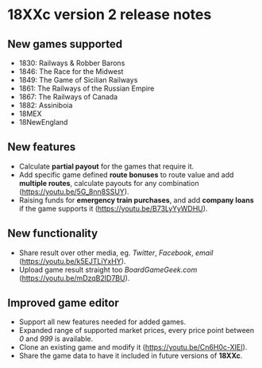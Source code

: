 # 18XXc version 2 release notes

## New games supported

- 1830: Railways & Robber Barons
- 1846: The Race for the Midwest
- 1849: The Game of Sicilian Railways
- 1861: The Railways of the Russian Empire
- 1867: The Railways of Canada
- 1882: Assiniboia
- 18MEX
- 18NewEngland

## New features

- Calculate **partial payout** for the games that require it.
- Add specific game defined **route bonuses** to route value and add **multiple routes**, calculate payouts for any combination (https://youtu.be/5G_8nn8SSUY).
- Raising funds for **emergency train purchases**, and add **company loans** if the game supports it (https://youtu.be/B73LyYyWDHU).

## New functionality

- Share result over other media, eg. _Twitter_, _Facebook_, _email_ (https://youtu.be/k5EJTLiYxHY).
- Upload game result straight too _BoardGameGeek.com_ (https://youtu.be/mDzqB2ID7BU).

## Improved game editor

- Support all new features needed for added games.
- Expanded range of supported market prices, every price point between _0_ and _999_ is available.
- Clone an existing game and modify it (https://youtu.be/Cn6H0c-XIEI).
- Share the game data to have it included in future versions of **18XXc**.
